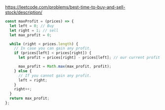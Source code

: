 https://leetcode.com/problems/best-time-to-buy-and-sell-stock/description/

```javascript
const maxProfit = (prices) => {
  let left = 0; // Buy
  let right = 1; // sell
  let max_profit = 0;

  while (right < prices.length) {
    // In case you can gain any profit.
    if (prices[left] < prices[right]) {
      let profit = prices[right] - prices[left]; // our current profit

      max_profit = Math.max(max_profit, profit);
    } else {
      // If you cannot gain any profit.
      left = right;
    }
    right++;
  }
  return max_profit;
};
```
